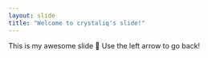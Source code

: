 ```yaml
---
layout: slide
title: "Welcome to crystaliq's slide!"
---
```

This is my awesome slide :tada:
Use the left arrow to go back!
